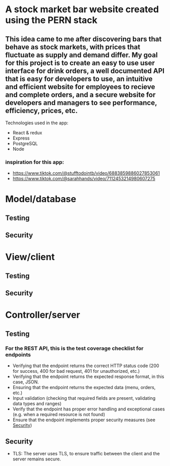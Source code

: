 # A stock market bar website created using the PERN stack

## This idea came to me after discovering bars that behave as stock markets, with prices that fluctuate as supply and demand differ. My goal for this project is to create an easy to use user interface for drink orders, a well documented API that is easy for developers to use, an intuitive and efficient website for employees to recieve and complete orders, and a secure website for developers and managers to see performance, efficiency, prices, etc.

Technologies used in the app:
* React & redux
* Express
* PostgreSQL
* Node

### inspiration for this app:
* https://www.tiktok.com/@stufftodointb/video/6883859886027853061
* https://www.tiktok.com/@sarahhands/video/7112453214980607275

# Model/database
## Testing
## Security


# View/client
## Testing
## Security


# Controller/server
## Testing
### For the REST API, this is the test coverage checklist for endpoints
* Verifying that the endpoint returns the correct HTTP status code (200 for success, 400 for bad request, 401 for unauthorized, etc.)
* Verifying that the endpoint returns the expected response format, in this case, JSON.
* Ensuring that the endpoint returns the expected data (menu, orders, etc.)
* Input validation (checking that required fields are present, validating data types and ranges)
* Verify that the endpoint has proper error handling and exceptional cases (e.g. when a required resource is not found)
* Ensure that the endpoint implements proper security measures (see [Security](##Security))

## Security
* TLS: The server uses TLS, to ensure traffic between the client and the server remains secure.
